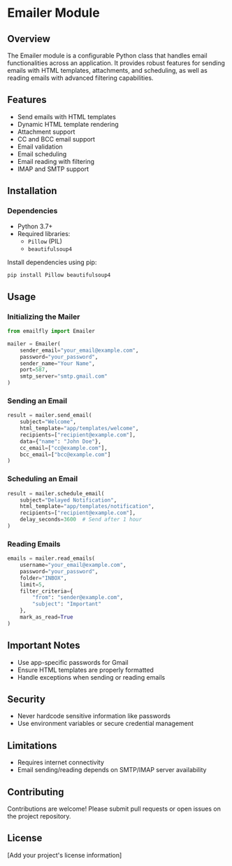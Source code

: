 # Emailer Module

## Overview

The Emailer module is a configurable Python class that handles email functionalities across an application. It provides robust features for sending emails with HTML templates, attachments, and scheduling, as well as reading emails with advanced filtering capabilities.

## Features

- Send emails with HTML templates
- Dynamic HTML template rendering
- Attachment support
- CC and BCC email support
- Email validation
- Email scheduling
- Email reading with filtering
- IMAP and SMTP support

## Installation

### Dependencies

- Python 3.7+
- Required libraries:
  - `Pillow` (PIL)
  - `beautifulsoup4`

Install dependencies using pip:
```bash
pip install Pillow beautifulsoup4
```

## Usage

### Initializing the Mailer

```python
from emailfly import Emailer

mailer = Emailer(
    sender_email="your_email@example.com",
    password="your_password",
    sender_name="Your Name",
    port=587,
    smtp_server="smtp.gmail.com"
)
```

### Sending an Email

```python
result = mailer.send_email(
    subject="Welcome",
    html_template="app/templates/welcome",
    recipients=["recipient@example.com"],
    data={"name": "John Doe"},
    cc_email=["cc@example.com"],
    bcc_email=["bcc@example.com"]
)
```

### Scheduling an Email

```python
result = mailer.schedule_email(
    subject="Delayed Notification",
    html_template="app/templates/notification",
    recipients=["recipient@example.com"],
    delay_seconds=3600  # Send after 1 hour
)
```

### Reading Emails

```python
emails = mailer.read_emails(
    username="your_email@example.com",
    password="your_password",
    folder="INBOX",
    limit=5,
    filter_criteria={
        "from": "sender@example.com",
        "subject": "Important"
    },
    mark_as_read=True
)
```



## Important Notes

- Use app-specific passwords for Gmail
- Ensure HTML templates are properly formatted
- Handle exceptions when sending or reading emails

## Security

- Never hardcode sensitive information like passwords
- Use environment variables or secure credential management

## Limitations

- Requires internet connectivity
- Email sending/reading depends on SMTP/IMAP server availability

## Contributing

Contributions are welcome! Please submit pull requests or open issues on the project repository.

## License

[Add your project's license information]